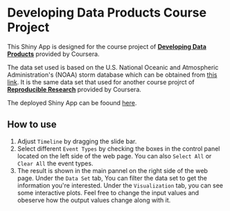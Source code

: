 # Developing Data Products Course Project
This Shiny App is designed for the course project of [**Developing Data Products**](https://www.coursera.org/course/devdataprod) provided by Coursera.

The data set used is based on the U.S. National Oceanic and Atmospheric Administration's (NOAA) storm database which can be obtained from [this link](https://d396qusza40orc.cloudfront.net/repdata%2Fdata%2FStormData.csv.bz2). It is the same data set that used for another course projrct of [**Reproducible Research**](https://www.coursera.org/course/repdata) provided by Coursera.

The deployed Shiny App can be foound [here](https://jk100a.shinyapps.io/project/).

## How to use
1. Adjust `Timeline` by dragging the slide bar.
2. Select different `Event Types` by checking the boxes in the control panel located on the left side of the web page. You can also `Select All` or `Clear All` the event types.
3. The result is shown in the main pannel on the right side of the web page. Under the `Data Set` tab, You can filter the data set to get the information you're interested. Under the `Visualization` tab, you can see some interactive plots. Feel free to change the input values and obeserve how the output values change along with it.